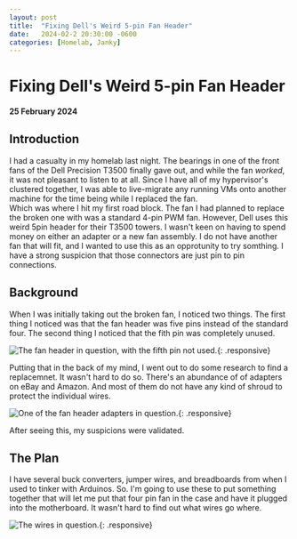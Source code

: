 ```yaml
---
layout: post
title:  "Fixing Dell's Weird 5-pin Fan Header"
date:   2024-02-2 20:30:00 -0600
categories: [Homelab, Janky]
---
```


# Fixing Dell's Weird 5-pin Fan Header
#### 25 February 2024

## Introduction

I had a casualty in my homelab last night. The bearings in one of the front fans of the Dell Precision T3500 finally gave out, and while the fan _worked_, it was not pleasant to listen to at all. Since I have all of my hypervisor's clustered together, I was able to live-migrate any running VMs onto another machine for the time being while I replaced the fan.
<br>
Which was where I hit my first road block. The fan I had planned to replace the broken one with was a standard 4-pin PWM fan. However, Dell uses this weird 5pin header for their T3500 towers. I wasn't keen on having to spend money on either an adapter or a new fan assembly. I do not have another fan that will fit, and I wanted to use this as an opprotunity to try somthing. I have a strong suspicion that those connectors are just pin to pin connections.

## Background
When I was initially taking out the broken fan, I noticed two things. The first thing I noticed was that the fan header was five pins instead of the standard four. The second thing I noticed that the fith pin was completely unused.

![The fan header in question, with the fifth pin not used.]("../asstes/_5pin-fan-header/broken-fan-header.jpg"){: .responsive}

Putting that in the back of my mind, I went out to do some research to find a replacemnet. It wasn't hard to do so. There's an abundance of of adapters on eBay and Amazon. And most of them do not have any kind of shroud to protect the individual wires.

![One of the fan header adapters in question.]("https://m.media-amazon.com/images/I/418pwbCqw+L._AC_SX679_.jpg"){: .responsive}

After seeing this, my suspicions were validated.

## The Plan
I have several buck converters, jumper wires, and breadboards from when I used to tinker with Arduinos. So. I'm going to use these to put something together that will let me put that four pin fan in the case and have it plugged into the motherboard. It wasn't hard to find out what wires go where.

![The wires in question.]("https://www.techpowerup.com/forums/attachments/dell-5-pin-fan-png.250470/"){: .responsive}
